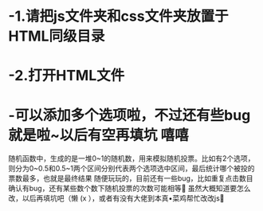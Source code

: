 # -1.请把js文件夹和css文件夹放置于HTML同级目录
# -2.打开HTML文件

# -可以添加多个选项啦，不过还有些bug就是啦~以后有空再填坑 嘻嘻

随机函数中，生成的是一堆0~1的随机数，用来模拟随机投票。比如有2个选项，则分为0~0.5和0.5~1两个区间分别代表两个选项选中区间，最后统计哪个被投的票数最多，也就是最终结果
随便玩玩的，目前还有一些bug，比如重复点击数目确认有bug，还有某些数个数下随机投票的次数可能相等🙊 虽然大概知道要怎么改，以后再填坑吧（懒 (x ），或者有没有大佬到本真•菜鸡帮忙改改js🙈 
